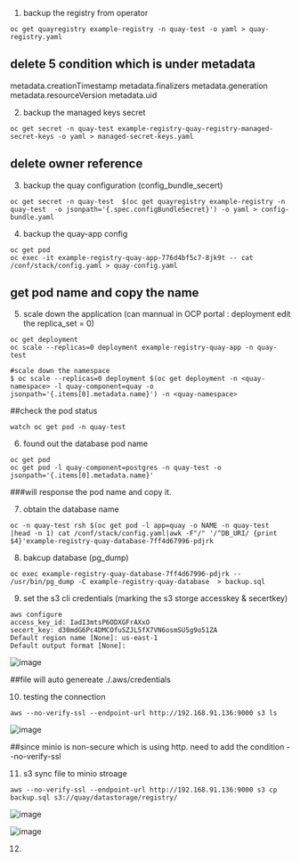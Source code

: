 1. backup the registry from operator

```
oc get quayregistry example-registry -n quay-test -o yaml > quay-registry.yaml
```

## delete 5 condition which is under metadata  
  metadata.creationTimestamp
  metadata.finalizers
  metadata.generation
  metadata.resourceVersion
  metadata.uid

2. backup the managed keys secret

```
oc get secret -n quay-test example-registry-quay-registry-managed-secret-keys -o yaml > managed-secret-keys.yaml
```

## delete owner reference


3. backup the quay configuration (config_bundle_secert)

```
oc get secret -n quay-test  $(oc get quayregistry example-registry -n quay-test  -o jsonpath='{.spec.configBundleSecret}') -o yaml > config-bundle.yaml
```

4. backup the quay-app config

```
oc get pod
oc exec -it example-registry-quay-app-776d4bf5c7-8jk9t -- cat /conf/stack/config.yaml > quay-config.yaml
```
## get pod name and copy the name

5. scale down the application (can mannual in OCP portal : deployment edit the replica_set = 0)

```
oc get deployment
oc scale --replicas=0 deployment example-registry-quay-app -n quay-test

#scale down the namespace
$ oc scale --replicas=0 deployment $(oc get deployment -n <quay-namespace> -l quay-component=quay -o jsonpath='{.items[0].metadata.name}') -n <quay-namespace>

```

##check the pod status
```
watch oc get pod -n quay-test
```

6. found out the database pod name

```
oc get pod
oc get pod -l quay-component=postgres -n quay-test -o jsonpath='{.items[0].metadata.name}'
```

###will response the pod name and copy it.


7. obtain the database name

```
oc -n quay-test rsh $(oc get pod -l app=quay -o NAME -n quay-test |head -n 1) cat /conf/stack/config.yaml|awk -F"/" '/^DB_URI/ {print $4}'example-registry-quay-database-7ff4d67996-pdjrk
```
8. bakcup database (pg_dump)

```
oc exec example-registry-quay-database-7ff4d67996-pdjrk -- /usr/bin/pg_dump -C example-registry-quay-database  > backup.sql
```

9. set the s3 cli credentials (marking the s3 storge accesskey & secertkey)

```
aws configure
access_key_id: IadI3mtsP6ODXGFrAXxO
secert_key: d30mdG6Pc4DMCOfuSZJL5fX7VN6osmSU5g9o51ZA
Default region name [None]: us-east-1
Default output format [None]: 
```
![image](https://github.com/user-attachments/assets/fad6397a-998e-49e2-9a68-09f190cfc2f8)

 ##file will auto genereate ./.aws/credentials

10. testing the connection

```
aws --no-verify-ssl --endpoint-url http://192.168.91.136:9000 s3 ls
```

![image](https://github.com/user-attachments/assets/72926326-bc02-44ad-a63e-ac5cb3f0f017)

##since minio is non-secure which is using http. need to add the condition --no-verify-ssl

11. s3 sync file to minio stroage

```
aws --no-verify-ssl --endpoint-url http://192.168.91.136:9000 s3 cp backup.sql s3://quay/datastorage/registry/
```
![image](https://github.com/user-attachments/assets/5ac00afe-7cb7-4b33-9f46-a161e990eec9)

![image](https://github.com/user-attachments/assets/d4179bcc-5642-4095-aa3d-b973c24417c7)


12. 





